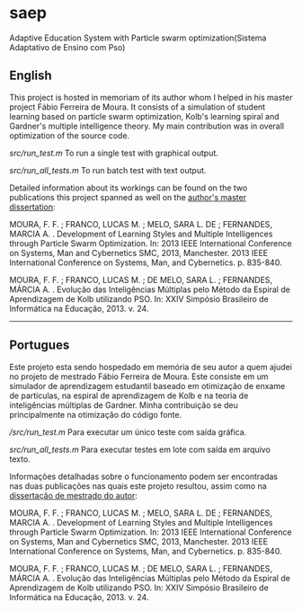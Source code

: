 # saep
Adaptive Education System with Particle swarm optimization(Sistema Adaptativo de Ensino com Pso)

## English
This project is hosted in memoriam of its author whom I helped in his master project Fábio Ferreira de Moura. It consists of a simulation of student learning based on particle swarm optimization, Kolb's learning spiral and Gardner's multiple intelligence theory. My main contribution was in overall optimization of the source code.

*src/run_test.m* To run a single test with graphical output.

*src/run_all_tests.m* To run batch test with text output.

Detailed information about its workings can be found on the two publications this project spanned as well on the  [author's master dissertation](http://repositorio.ufu.br/bitstream/123456789/3385/1/EvoluindoInteligenciasMultiplas.pdf):

MOURA, F. F. ; FRANCO, LUCAS M. ; MELO, SARA L. DE ; FERNANDES, MARCIA A. . Development of Learning Styles and Multiple Intelligences through Particle Swarm Optimization. In: 2013 IEEE International Conference on Systems, Man and Cybernetics SMC, 2013, Manchester. 2013 IEEE International Conference on Systems, Man, and Cybernetics. p. 835-840.

MOURA, F. F. ; FRANCO, LUCAS M. ; DE MELO, SARA L. ; FERNANDES, MÁRCIA A. . Evolução das Inteligências Múltiplas pelo Método da Espiral de Aprendizagem de Kolb utilizando PSO. In: XXIV Simpósio Brasileiro de Informática na Educação, 2013. v. 24.

---
## Portugues

Este projeto esta sendo hospedado em memória de seu autor a quem ajudei no projeto de mestrado Fábio Ferreira de Moura. Este consiste em um simulador de aprendizagem estudantil baseado em otimização de enxame de partículas, na espiral de aprendizagem de Kolb e na teoria de inteligências múltiplas de Gardner. Minha contribuição se deu principalmente na otimização do código fonte.

*/src/run_test.m* Para executar um único teste com saída gráfica.

*src/run_all_tests.m* Para executar testes em lote com saída em arquivo texto.

Informações detalhadas sobre o funcionamento podem ser encontradas nas duas publicações nas quais este projeto resultou, assim como na [dissertação de mestrado do autor](http://repositorio.ufu.br/bitstream/123456789/3385/1/EvoluindoInteligenciasMultiplas.pdf):

MOURA, F. F. ; FRANCO, LUCAS M. ; MELO, SARA L. DE ; FERNANDES, MARCIA A. . Development of Learning Styles and Multiple Intelligences through Particle Swarm Optimization. In: 2013 IEEE International Conference on Systems, Man and Cybernetics SMC, 2013, Manchester. 2013 IEEE International Conference on Systems, Man, and Cybernetics. p. 835-840.

MOURA, F. F. ; FRANCO, LUCAS M. ; DE MELO, SARA L. ; FERNANDES, MÁRCIA A. . Evolução das Inteligências Múltiplas pelo Método da Espiral de Aprendizagem de Kolb utilizando PSO. In: XXIV Simpósio Brasileiro de Informática na Educação, 2013. v. 24.
